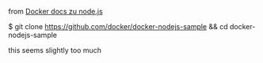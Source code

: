 from [Docker docs zu node.js](https://docs.docker.com/guides/nodejs/)  

$ git clone https://github.com/docker/docker-nodejs-sample && cd docker-nodejs-sample  

this seems slightly too much  

